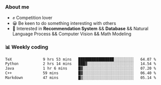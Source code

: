 ### About me

- ✊ Competition lover
- 😀 Be keen to do something interesting with others
- 🎈 Interested in **Recommendation System** && **Database** && Natural Language Process && Computer Vision && Math Modeling


### 📊 Weekly coding
<!--START_SECTION:waka-->

```txt
TeX              9 hrs 53 mins   ████████████████░░░░░░░░░   64.07 %
Python           2 hrs 14 mins   ███▓░░░░░░░░░░░░░░░░░░░░░   14.54 %
Java             1 hr 6 mins     █▓░░░░░░░░░░░░░░░░░░░░░░░   07.20 %
C++              59 mins         █▓░░░░░░░░░░░░░░░░░░░░░░░   06.40 %
Markdown         47 mins         █▒░░░░░░░░░░░░░░░░░░░░░░░   05.14 %
```

<!--END_SECTION:waka-->
